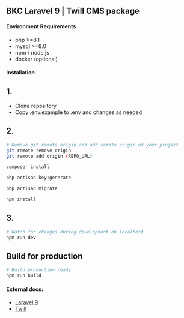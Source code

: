 ## BKC Laravel 9 | Twill CMS package

#### Environment Requirements
- php >=8.1
- mysql >=8.0
- npm / node.js
- docker (optional)

#### Installation

## 1.

- Clone repository
- Copy .env.example to .env and changes as needed

## 2.

```sh
# Remove git remote origin and add remote origin of your project
git remote remove origin
git remote add origin (REPO_URL)
```

```sh
composer install
```

```sh
php artisan key:generate
```

```sh
php artisan migrate
```

```sh
npm install
```

## 3.

```sh
# Watch for changes during development on localhost
npm run dev
```

## Build for production

```sh
# Build production ready
npm run build
```

#### External docs:

- [Laravel 9](https://laravel.com/docs/9.x/)
- [Twill](https://twill.io/docs/)
